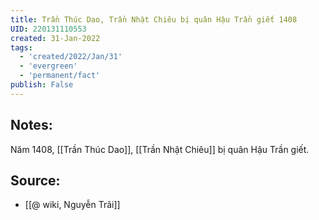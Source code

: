 ```yaml
---
title: Trần Thúc Dao, Trần Nhật Chiêu bị quân Hậu Trần giết 1408
UID: 220131110553
created: 31-Jan-2022
tags:
  - 'created/2022/Jan/31'
  - 'evergreen'
  - 'permanent/fact'
publish: False
---
```

## Notes:
Năm 1408, [[Trần Thúc Dao]], [[Trần Nhật Chiêu]] bị quân Hậu Trần giết.

## Source:
- [[@ wiki, Nguyễn Trãi]]


